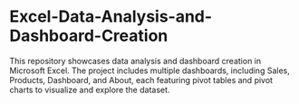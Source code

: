 # Excel-Data-Analysis-and-Dashboard-Creation
This repository showcases data analysis and dashboard creation in Microsoft Excel. The project includes multiple dashboards, including Sales, Products, Dashboard, and About, each featuring pivot tables and pivot charts to visualize and explore the dataset.
